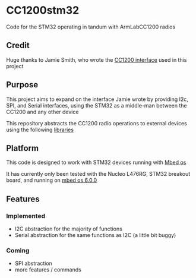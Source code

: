 # CC1200stm32
Code for the STM32 operating in tandum with ArmLabCC1200 radios

## Credit
Huge thanks to Jamie Smith, who wrote the [CC1200 interface](https://os.mbed.com/users/MultipleMonomials/code/CC1200/) used in this project

## Purpose
This project aims to expand on the interface Jamie wrote by providing I2c, SPI, and Serial interfaces, using the STM32 as a middle-man between the CC1200 and any other device

This repository abstracts the CC1200 radio operations to external devices using the following [libraries](https://github.com/explosion33/ArmLabCC1200)

## Platform
This code is designed to work with STM32 devices running with [Mbed os](https://os.mbed.com/mbed-os/)

It has currently only been tested with the Nucleo L476RG, STM32 breakout board, and running on [mbed os 6.0.0](https://github.com/ARMmbed/mbed-os/releases/tag/mbed-os-6.0.0)


## Features
### Implemented
* I2C abstraction for the majority of functions
* Serial abstraction for the same functions as I2C (a little bit buggy)

### Coming
* SPI abstraction
* more features / commands
